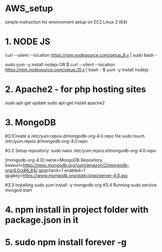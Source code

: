 # AWS_setup
simple instruction for environment setup on EC2 Linux 2 (64)


# 1. NODE JS
  curl --silent --location https://rpm.nodesource.com/setup_8.x | sudo bash -
  
  sudo yum -y install nodejs
  OR
  $ curl --silent --location https://rpm.nodesource.com/setup_10.x | bash -
  $ yum -y install nodejs

# 2. Apache2 - for php hosting sites
  sudo apt-get update
  sudo apt-get install apache2

# 3. MongoDB
  #3.1Create a /etc/yum.repos.d/mongodb-org-4.0.repo file 
  sudo touch /etc/yum.repos.d/mongodb-org-4.0.repo
  
  #3.2 Setup repository:
  sudo nano /etc/yum.repos.d/mongodb-org-4.0.repo
  
  [mongodb-org-4.0]
  name=MongoDB Repository
  baseurl=https://repo.mongodb.org/yum/amazon/2/mongodb-org/4.0/x86_64/
  gpgcheck=1
  enabled=1
  gpgkey=https://www.mongodb.org/static/pgp/server-4.0.asc

  #3.3 Installing
    sudo yum install -y mongodb-org
  #3.4 Running
    sudo service mongod start

# 4. npm install in project folder with package.json in it

# 5. sudo npm install forever -g
